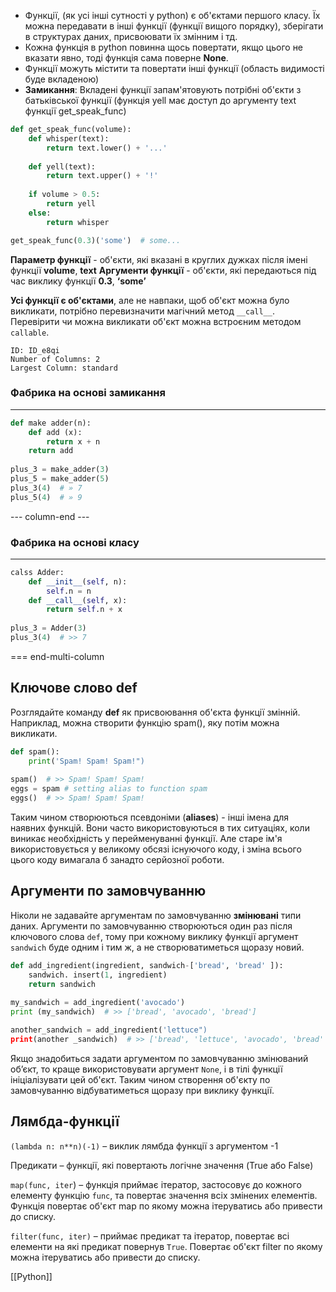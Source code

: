 - Функції, (як усі інші сутності у python) є об'єктами першого класу. Їх можна передавати в інші функції (функції вищого порядку), зберігати в структурах даних, присвоювати їх змінним і тд.
- Кожна функція в python повинна щось повертати, якщо цього не вказати явно, тоді функція сама поверне **None**.
- Функції можуть містити та повертати інші функції (область видимості буде вкладеною)
- **Замикання**: Вкладені функції запам'ятовують потрібні об'єкти з батьківської функції (функція yell має доступ до аргументу text функції get_speak_func)
```python
def get_speak_func(volume):
	def whisper(text):
		return text.lower() + '...'
		
	def yell(text):
		return text.upper() + '!'
		
	if volume > 0.5:
		return yell
	else:
		return whisper

get_speak_func(0.3)('some')  # some...

```
**Параметр функції** - об'єкти, які вказані в круглих дужках після імені функції **volume**, **text**
**Аргументи функції** - об'єкти, які передаються під час виклику функції **0.3**, **‘some’**

**Усі функції є об'єктами**, але не навпаки, щоб об'єкт можна було викликати, потрібно перевизначити магічний метод `__call__`. Перевірити чи можна викликати об'єкт можна встроєним методом `callable`.
```start-multi-column
ID: ID_e8qi
Number of Columns: 2
Largest Column: standard
```
### Фабрика на основі замикання
---
```python
def make adder(n):
	def add (x):
		return x + n
	return add
	
plus_3 = make_adder(3)
plus_5 = make_adder(5)
plus_3(4)  # » 7
plus_5(4)  # » 9

```

--- column-end ---
### Фабрика на основі класу
---
```python
calss Adder:
	def __init__(self, n):
		self.n = n
	def __call__(self, x):
		return self.n + x
		
plus_3 = Adder(3)
plus_3(4)  # >> 7
```

=== end-multi-column
## Ключове слово def
Розглядайте команду **def** як присвоювання об'єкта функції змінній. Наприклад, можна створити функцію spam(), яку потім можна викликати.
```python
def spam():
	print('Spam! Spam! Spam!")
	
spam()  # >> Spam! Spam! Spam!
eggs = spam # setting alias to function spam
eggs()  # >> Spam! Spam! Spam!
```
Таким чином створюються псевдоніми (**aliases**) - інші імена для наявних функцій. Вони часто використовуються в тих ситуаціях, коли виникає необхідність у перейменуванні функції. Але старе ім'я використовується у великому обсязі існуючого коду, і зміна всього цього коду вимагала б занадто серйозної роботи.

## Аргументи по замовчуванню
Ніколи не задавайте аргументам по замовчуванню **змінювані** типи даних. Аргументи по замовчуванню створюються один раз після ключового слова `def`, тому при кожному виклику функції аргумент `sandwich` буде одним і тим ж, а не створюватиметься щоразу новий.
```python
def add_ingredient(ingredient, sandwich-['bread', 'bread' ]):
	sandwich. insert(1, ingredient)
	return sandwich
	
my_sandwich = add_ingredient('avocado')
print (my_sandwich)  # >> ['bread', 'avocado', 'bread']

another_sandwich = add_ingredient('lettuce")
print(another _sandwich)  # >> ['bread', 'lettuce', 'avocado', 'bread' ]
```
Якщо знадобиться задати аргументом по замовчуванню змінюваний об’єкт, то краще використовувати аргумент `None`, і в тілі функції ініціалізувати цей об'єкт. Таким чином створення об'єкту по замовчуванню відбуватиметься щоразу при виклику функції.

## Лямбда-функції
`(lambda n: n**n)(-1)` – виклик лямбда функції з аргументом -1

Предикати – функції, які повертають логічне значення (True або False)

`map(func, iter`) – функція приймає ітератор, застосовує до кожного елементу функцію `func`, та повертає значення всіх змінених елементів. Функція повертає об'єкт map по якому можна ітеруватись або привести до списку.

`filter(func, iter)` – приймає предикат та ітератор, повертає всі елементи на які предикат повернув `True`. Повертає об'єкт filter по якому можна ітеруватись або привести до списку.

[[Python]]